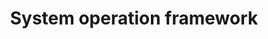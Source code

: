---
title: "System operation framework"
showDate: false
draft: false
tags: ["classic","poem"]
link: "https://www.youtube.com/watch?v=PGLYEDpNu60"
---